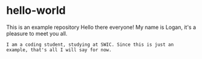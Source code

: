 # hello-world
This is an example repository
Hello there everyone! My name is Logan, it's a pleasure to meet you all.
~~~~~~~~~~~~~~~~~~
I am a coding student, studying at SWIC. Since this is just an example, that's all I will say for now.

